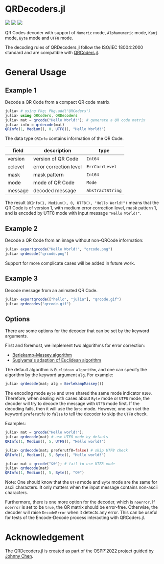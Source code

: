 # QRDecoders.jl

[![][docs-dev-img]][docs-dev-url]
[![][action-img]][action-url]
[![][codecov-img]][codecov-url]

QR Codes decoder with support of `Numeric` mode, `Alphanumeric` mode, `Kanj` mode, `Byte` mode and `UTF8` mode.

The decoding rules of QRDecoders.jl follow the ISO/IEC 18004:2000 standard and are compatible with [QRCoders.jl](http://github.com/JuliaImages/QRCoders.jl).

# General Usage
## Example 1
Decode a QR Code from a compact QR code matrix.
```julia
julia> # using Pkg; Pkg.add("QRCoders")
julia> using QRCoders, QRDecoders
julia> mat = qrcode("Hello World!"); # generate a QR code matrix
julia> info = qrdecode(mat)
QRInfo(1, Medium(), 0, UTF8(), "Hello World!")
```

The data type `QRInfo` contains information of the QR Code. 

| field | description | type
|---|---| ---|
| version | version of QR Code | `Int64` |
| eclevel | error correction level | `ErrCorrLevel` |
| mask | mask pattern | `Int64` |
| mode | mode of QR Code | `Mode` |
| message | decoded message | `AbstractString` |

The result `QRInfo(1, Medium(), 0, UTF8(), "Hello World!")` means that the QR Code is of version 1, with medium error correction level, mask pattern 1, and is encoded by UTF8 mode with input message `"Hello World!"`.

## Example 2
Decode a QR Code from an image without non-QRCode information:
```julia
julia> exportqrcode("Hello World!", "qrcode.png")
julia> qrdecode("qrcode.png")
```

Support for more complicate cases will be added in future work.

## Example 3
Decode message from an animated QR Code.
```julia
julia> exportqrcode(["hello", "julia"], "qrcode.gif")
julia> qrdecodes("qrcode.gif")
```

## Options
There are some options for the decoder that can be set by the keyword arguments.

First and foremost, we implement two algorithms for error correction:
 - [Berlekamp-Massey algorithm](https://en.wikipedia.org/wiki/Berlekamp%E2%80%93Massey_algorithm)
 - [Sugiyama's adaption of Euclidean algorithm](https://en.wikipedia.org/wiki/Reed%E2%80%93Solomon_error_correction#Euclidean_decoder)


The default algorithm is `Euclidean algorithm`, and one can specify the algorithm by the keyword argument `alg`. For example:
```julia
julia> qrdecode(mat; alg = BerlekampMassey())
```

The encoding mode `Byte` and `UTF8` shared the same mode indicator `0100`. Therefore, when dealing with cases about `Byte` mode or `UTF8` mode, the decoder will try to decode the message with `UTF8` mode first. If the decoding fails, then it will use the `Byte` mode. However, one can set the keyword `preferutf8` to `false` to tell the decoder to skip the `UTF8` check.

Examples:
```julia
julia> mat = qrcode("Hello world!");
julia> qrdecode(mat) # use UTF8 mode by defauls
QRInfo(1, Medium(), 5, UTF8(), "Hello world!")

julia> qrdecode(mat; preferutf8=false) # skip UTF8 check
QRInfo(1, Medium(), 5, Byte(), "Hello world!")

julia> mat = qrcode("©®"); # fail to use UTF8 mode
julia> qrdecode(mat)
QRInfo(1, Medium(), 5, Byte(), "©®")
```

Note: One should know that the `UTF8` mode and `Byte` mode are the same for ascii characters. It only matters when the input message contains non-ascii characters.

Furthermore, there is one more option for the decoder, which is `noerror`. If `noerror` is set to be `true`, the QR matrix should be error-free. Otherwise, the decoder will raise `DecodeError` when it detects any error. This can be useful for tests of the Encode-Decode process interacting with QRCoders.jl.

# Acknowledgement
The QRDecoders.jl is created as part of the [OSPP'2022 project](https://summer-ospp.ac.cn/) guided by [Johnny Chen](http://github.com/johnnychen94).

<!-- URLS -->

[action-img]: https://github.com/JuliaImages/QRDecoders.jl/actions/workflows/CI.yml/badge.svg
[action-url]: https://github.com/JuliaImages/QRDecoders.jl/actions
[codecov-img]: https://codecov.io/gh/JuliaImages/QRDecoders.jl/branch/master/graph/badge.svg
[codecov-url]: https://codecov.io/gh/JuliaImages/QRDecoders.jl?branch=master
[docs-dev-img]: https://img.shields.io/badge/docs-dev-blue.svg
[docs-dev-url]: https://JuliaImages.github.io/QRDecoders.jl/dev/